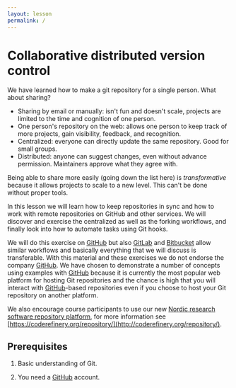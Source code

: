 ```yaml
---
layout: lesson
permalink: /
---
```


# Collaborative distributed version control

We have learned how to make a git repository for a single person.
What about sharing?
* Sharing by email or manually: isn't fun and doesn't scale, projects
  are limited to the time and cognition of one person.
* One person's repository on the web: allows one person to keep track
  of more projects, gain visibility, feedback, and recognition.
* Centralized: everyone can directly update the same repository.  Good
  for small groups.
* Distributed: anyone can suggest changes, even without advance
  permission.  Maintainers approve what they agree with.

Being able to share more easily (going down the list here)
is *transformative* because it allows projects to scale to a new
level.  This can't be done without proper tools.

In this lesson we will learn how to keep repositories in sync and how to work
with remote repositories on GitHub and other services. We will discover
and exercise the centralized as well as the forking workflows, and finally
look into how to automate tasks using Git hooks.

We will do this exercise on [GitHub](https://github.com) but also
[GitLab](https://gitlab.com) and [Bitbucket](https://bitbucket.org) allow
similar workflows and basically everything that we will discuss is transferable. With
this material and these exercises we do not endorse the company
[GitHub](https://github.com). We have chosen to demonstrate a number of
concepts using examples with [GitHub](https://github.com) because it is
currently the most popular web platform for hosting Git repositories and the chance is high
that you will interact with [GitHub](https://github.com)-based repositories even if you
choose to host your Git repository on another platform.

We also encourage course participants to use our new [Nordic research software repository platform](https://source.coderefinery.org),
for more information see [https://coderefinery.org/repository/](http://coderefinery.org/repository/).


## Prerequisites

1. Basic understanding of Git.

2. You need a [GitHub](https://github.com) account.
